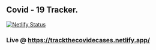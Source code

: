 ## Covid - 19 Tracker.

[![Netlify Status](https://api.netlify.com/api/v1/badges/47891f6a-7833-424f-a653-a9c27b52feba/deploy-status)](https://app.netlify.com/sites/trackthecovidcases/deploys)

### Live @ https://trackthecovidecases.netlify.app/
